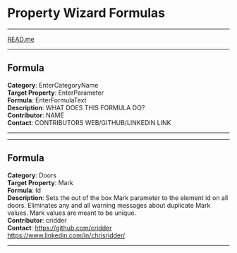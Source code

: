 # Property Wizard Formulas
---

[READ.me](https://github.com/cridder/property-wizard-formulas/blob/main/README.md)

---

## Formula
**Category**:  EnterCategoryName
<br/>
**Target Property**:  EnterParameter
<br/>
**Formula**:  EnterFormulaText
<br/>
**Description**: WHAT DOES THIS FORMULA DO?
<br/>
**Contributor**:  NAME
<br/>
**Contact**:  CONTRIBUTORS WEB/GITHUB/LINKEDIN LINK

---

---
## Formula
**Category**:  Doors
<br/>
**Target Property**:  Mark
<br/>
**Formula**:  Id
<br/>
**Description**: Sets the out of the box Mark parameter to the element id on all doors.  Eliminates any and all warning messages about duplicate Mark values.  Mark values are meant to be unique.
<br/>
**Contributor**:  cridder
<br/>
**Contact**:  https://github.com/cridder https://www.linkedin.com/in/chrisridder/

---


